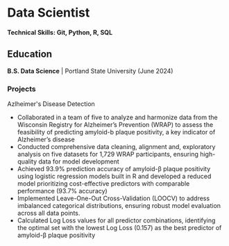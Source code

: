 # Data Scientist

#### Technical Skills: Git, Python, R, SQL

## Education 			        		
**B.S. Data Science** | Portland State University (June 2024)

### Projects
Azlheimer's Disease Detection
- Collaborated in a team of five to analyze and harmonize data from the Wisconsin
Registry for Alzheimer’s Prevention (WRAP) to assess the feasibility of predicting
amyloid-b plaque positivity, a key indicator of Alzheimer’s disease
- Conducted comprehensive data cleaning, alignment and, exploratory analysis on five
datasets for 1,729 WRAP participants, ensuring high-quality data for model development
- Achieved 93.9% prediction accuracy of amyloid-β plaque positivity using logistic
regression models built in R and developed a reduced model prioritizing cost-effective
predictors with comparable performance (93.7% accuracy)
- Implemented Leave-One-Out Cross-Validation (LOOCV) to address imbalanced
categorical distributions, ensuring robust model evaluation across all data points.
- Calculated Log Loss values for all predictor combinations, identifying the optimal set
with the lowest Log Loss (0.157) as the best predictor of amyloid-β plaque positivity
